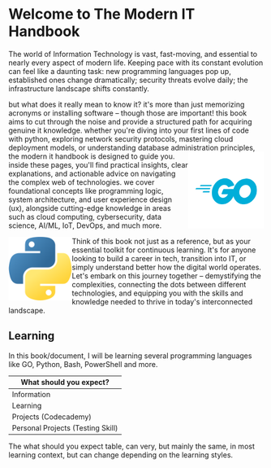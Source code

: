 # Welcome to The Modern IT Handbook

The world of Information Technology is vast, fast-moving, and essential to nearly every aspect of modern life. Keeping pace with its constant evolution can feel like a daunting task: new programming languages pop up, established ones change dramatically; security threats evolve daily; the infrastructure landscape shifts constantly.

but what does it really mean to know it? it's more than just memorizing acronyms or installing software – though those are important! this book aims to cut through the noise and provide a structured path for acquiring genuine it knowledge. whether you're diving into your first lines of code with python, exploring network security protocols, mastering cloud deployment models, or understanding database administration principles, the modern it handbook is designed to guide you.
<img style="float: right;" src="../images/Go/Images/go.png"  width="150" height="150">
inside these pages, you'll find practical insights, clear explanations, and actionable advice on navigating the complex web of technologies. we cover foundational concepts like programming logic, system architecture, and user experience design (ux), alongside cutting-edge knowledge in areas such as cloud computing, cybersecurity, data science, AI/ML, IoT, DevOps, and much more.

<img style="float: left;" src="../images/Python3/Images/python3-introduction-image.png"  width="125" height="125">
Think of this book not just as a reference, but as your essential toolkit for continuous learning. It's for anyone looking to build a career in tech, transition into IT, or simply understand better how the digital world operates. Let's embark on this journey together – demystifying the complexities, connecting the dots between different technologies, and equipping you with the skills and knowledge needed to thrive in today's interconnected landscape.

## Learning

In this book/document, I will be learning several programming languages like GO, Python, Bash, PowerShell and more.

| What should you expect?           | 
| --------------------------------- |
| Information                       |
| Learning                          |
| Projects  (Codecademy)            |
| Personal Projects (Testing Skill) |

The what should you expect table, can very, but mainly the same, in most learning context, but can change depending on the learning styles.

